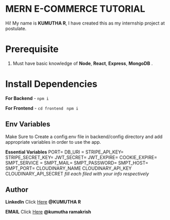 # MERN E-COMMERCE TUTORIAL

Hi! My name is **KUMUTHA R**, I have created this as my internship project at postulate.
# Prerequisite

1.  Must have basic knowledge of **Node**, **React**, **Express**, **MongoDB** .

# Install Dependencies

**For Backend** - `npm i`

**For Frontend** - `cd frontend` ` npm i`

## Env Variables

Make Sure to Create a config.env file in backend/config directory and add appropriate variables in order to use the app.

**Essential Variables**
PORT=
DB_URI =
STRIPE_API_KEY=
STRIPE_SECRET_KEY=
JWT_SECRET=
JWT_EXPIRE=
COOKIE_EXPIRE=
SMPT_SERVICE =
SMPT_MAIL=
SMPT_PASSWORD=
SMPT_HOST=
SMPT_PORT=
CLOUDINARY_NAME
CLOUDINARY_API_KEY
CLOUDINARY_API_SECRET
_fill each filed with your info respectively_

## Author


**LinkedIn** Click [Here](https://www.linkedin.com/in/kumutharamakrish/) **@KUMUTHA R**

**EMAIL** Click [Here](thakrishnankumu@gmail.com) **@kumutha ramakrish**
